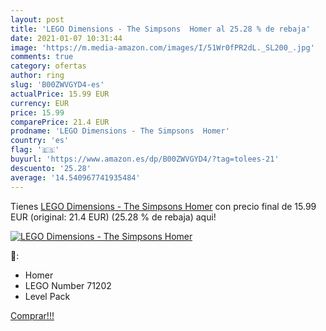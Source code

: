 ```yaml
---
layout: post
title: 'LEGO Dimensions - The Simpsons  Homer al 25.28 % de rebaja'
date: 2021-01-07 10:31:44
image: 'https://m.media-amazon.com/images/I/51Wr0fPR2dL._SL200_.jpg'
comments: true
category: ofertas
author: ring
slug: 'B00ZWVGYD4-es'
actualPrice: 15.99 EUR
currency: EUR
price: 15.99
comparePrice: 21.4 EUR
prodname: 'LEGO Dimensions - The Simpsons  Homer'
country: 'es'
flag: '🇪🇸'
buyurl: 'https://www.amazon.es/dp/B00ZWVGYD4/?tag=tolees-21'
descuento: '25.28'
average: '14.540967741935484'
---
```


Tienes [LEGO Dimensions - The Simpsons  Homer](https://www.amazon.es/dp/B00ZWVGYD4/?tag=tolees-21) con precio final de  15.99 EUR (original: 21.4 EUR) (25.28 %  de rebaja) aqui!

[![LEGO Dimensions - The Simpsons  Homer](https://m.media-amazon.com/images/I/51Wr0fPR2dL._SL200_.jpg)](https://www.amazon.es/dp/B00ZWVGYD4/?tag=tolees-21)

🔎:

- Homer
- LEGO Number 71202
- Level Pack

[Comprar!!!](https://www.amazon.es/dp/B00ZWVGYD4/?tag=tolees-21)
